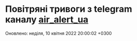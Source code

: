# Повітряні тривоги з telegram каналу [air_alert_ua](https://t.me/air_alert_ua)

Оновлено:
неділя, 10 квітня 2022 20:00:02 +0300
